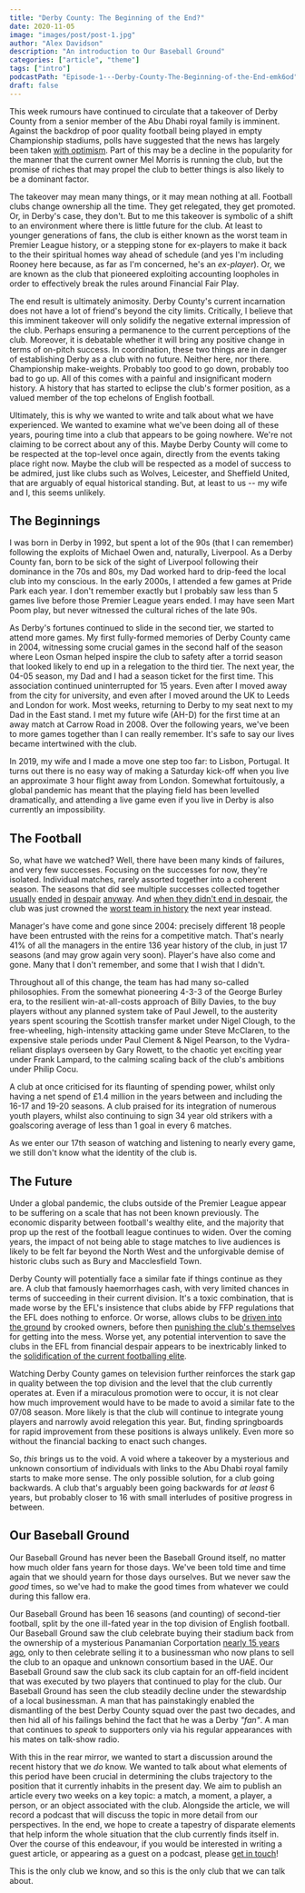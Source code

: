 ```yaml
---
title: "Derby County: The Beginning of the End?"
date: 2020-11-05 
image: "images/post/post-1.jpg"
author: "Alex Davidson" 
description: "An introduction to Our Baseball Ground"
categories: ["article", "theme"]
tags: ["intro"] 
podcastPath: "Episode-1---Derby-County-The-Beginning-of-the-End-emk6od"
draft: false
---
```


This week rumours have continued to circulate that a takeover of Derby
County from a senior member of the Abu Dhabi royal family is imminent.
Against the backdrop of poor quality football being played in empty
Championship stadiums, polls have suggested that the news has largely
been taken [with
optimism](https://dcfcfans.uk/topic/35944-poll-mel-selling-derby-county-fc/).
Part of this may be a decline in the popularity for the manner that the
current owner Mel Morris is running the club, but the promise of riches
that may propel the club to better things is also likely to be a
dominant factor.

The takeover may mean many things, or it may mean nothing at all.
Football clubs change ownership all the time. They get relegated, they
get promoted. Or, in Derby's case, they don't. But to me this takeover
is symbolic of a shift to an environment where there is little future
for the club. At least to younger generations of fans, the club is
either known as the worst team in Premier League history, or a stepping
stone for ex-players to make it back to the their spiritual homes way
ahead of schedule (and yes I'm including Rooney here because, as far as
I'm concerned, he's an *ex-player*). Or, we are known as the club that
pioneered exploiting accounting loopholes in order to effectively break
the rules around Financial Fair Play.

The end result is ultimately animosity. Derby County's current
incarnation does not have a lot of friend's beyond the city limits.
Critically, I believe that this imminent takeover will only solidify the
negative external impression of the club. Perhaps ensuring a permanence
to the current perceptions of the club. Moreover, it is debatable
whether it will bring any positive change in terms of on-pitch success.
In coordination, these two things are in danger of establishing Derby as
a club with no future. Neither here, nor there. Championship
make-weights. Probably too good to go down, probably too bad to go up.
All of this comes with a painful and insignificant modern history. A
history that has started to eclipse the club's former position, as a
valued member of the top echelons of English football.

Ultimately, this is why we wanted to write and talk about what we have
experienced. We wanted to examine what we've been doing all of these
years, pouring time into a club that appears to be going nowhere. We're
not claiming to be correct about any of this. Maybe Derby County will
come to be respected at the top-level once again, directly from the
events taking place right now. Maybe the club will be respected as a
model of success to be admired, just like clubs such as Wolves,
Leicester, and Sheffield United, that are arguably of equal historical
standing. But, at least to us -- my wife and I, this seems unlikely.

## The Beginnings

I was born in Derby in 1992, but spent a lot of the 90s (that I can
remember) following the exploits of Michael Owen and, naturally,
Liverpool. As a Derby County fan, born to be sick of the sight of
Liverpool following their dominance in the 70s and 80s, my Dad worked
hard to drip-feed the local club into my conscious. In the early 2000s,
I attended a few games at Pride Park each year. I don't remember exactly
but I probably saw less than 5 games live before those Premier League
years ended. I may have seen Mart Poom play, but never witnessed the
cultural riches of the late 90s.

As Derby's fortunes continued to slide in the second tier, we started to
attend more games. My first fully-formed memories of Derby County came
in 2004, witnessing some crucial games in the second half of the season
where Leon Osman helped inspire the club to safety after a torrid season
that looked likely to end up in a relegation to the third tier. The next
year, the 04-05 season, my Dad and I had a season ticket for the first
time. This association continued uninterrupted for 15 years. Even after
I moved away from the city for university, and even after I moved around
the UK to Leeds and London for work. Most weeks, returning to Derby to
my seat next to my Dad in the East stand. I met my future wife (AH-D)
for the first time at an away match at Carrow Road in 2008. Over the
following years, we've been to more games together than I can really
remember. It's safe to say our lives became intertwined with the club.

In 2019, my wife and I made a move one step too far: to Lisbon,
Portugal. It turns out there is no easy way of making a Saturday
kick-off when you live an approximate 3 hour flight away from London.
Somewhat fortuitously, a global pandemic has meant that the playing
field has been levelled dramatically, and attending a live game even if
you live in Derby is also currently an impossibility.

## The Football

So, what have we watched? Well, there have been many kinds of failures,
and very few successes. Focusing on the successes for now, they're
isolated. Individual matches, rarely assorted together into a coherent
season. The seasons that did see multiple successes collected together
[usually](http://news.bbc.co.uk/sport2/hi/football/eng_div_1/4537183.stm)
[ended](https://www.bbc.com/sport/football/27452294)
[in](https://www.bbc.com/sport/football/32459763)
[despair](https://www.bbc.com/sport/football/44026478)
[anyway](https://www.bbc.com/sport/football/48331145). And [when they
didn't end in
despair](http://news.bbc.co.uk/sport2/hi/football/eng_div_1/6689971.stm),
the club was just crowned the [worst team in
history](http://news.bbc.co.uk/sport2/hi/football/teams/d/derby_county/4856682.stm)
the next year instead.

Manager's have come and gone since 2004: precisely different 18 people
have been entrusted with the reins for a competitive match. That's
nearly 41% of all the managers in the entire 136 year history of the
club, in just 17 seasons (and may grow again very soon). Player's have
also come and gone. Many that I don't remember, and some that I wish
that I didn't.

Throughout all of this change, the team has had many so-called
philosophies. From the somewhat pioneering 4-3-3 of the George Burley
era, to the resilient win-at-all-costs approach of Billy Davies, to the
buy players without any planned system take of Paul Jewell, to the
austerity years spent scouring the Scottish transfer market under Nigel
Clough, to the free-wheeling, high-intensity attacking game under Steve
McClaren, to the expensive stale periods under Paul Clement & Nigel
Pearson, to the Vydra-reliant displays overseen by Gary Rowett, to the
chaotic yet exciting year under Frank Lampard, to the calming scaling
back of the club's ambitions under Philip Cocu.

A club at once criticised for its flaunting of spending power, whilst
only having a net spend of £1.4 million in the years between and
including the 16-17 and 19-20 seasons. A club praised for its
integration of numerous youth players, whilst also continuing to sign 34
year old strikers with a goalscoring average of less than 1 goal in
every 6 matches.

As we enter our 17th season of watching and listening to nearly every
game, we still don't know what the identity of the club is.

## The Future

Under a global pandemic, the clubs outside of the Premier League appear
to be suffering on a scale that has not been known previously. The
economic disparity between football's wealthy elite, and the majority
that prop up the rest of the football league continues to widen. Over
the coming years, the impact of not being able to stage matches to live
audiences is likely to be felt far beyond the North West and the
unforgivable demise of historic clubs such as Bury and Macclesfield
Town.

Derby County will potentially face a similar fate if things continue as
they are. A club that famously haemorrhages cash, with very limited
chances in terms of succeeding in their current division. It's a toxic
combination, that is made worse by the EFL's insistence that clubs abide
by FFP regulations that the EFL does nothing to enforce. Or worse,
allows clubs to be [driven into the
ground](https://www.bbc.co.uk/sport/football/53247333) by crooked
owners, before then [punishing the club's
themselves](https://www.bbc.com/sport/football/53318930) for getting
into the mess. Worse yet, any potential intervention to save the clubs
in the EFL from financial despair appears to be inextricably linked to
the [solidification of the current footballing
elite](https://www.bbc.com/sport/football/54545053).

Watching Derby County games on television further reinforces the stark
gap in quality between the top division and the level that the club
currently operates at. Even if a miraculous promotion were to occur, it
is not clear how much improvement would have to be made to avoid a
similar fate to the 07/08 season. More likely is that the club will
continue to integrate young players and narrowly avoid relegation this
year. But, finding springboards for rapid improvement from these
positions is always unlikely. Even more so without the financial backing
to enact such changes.

So, *this* brings us to the void. A void where a takeover by a
mysterious and unknown consortium of individuals with links to the Abu
Dhabi royal family starts to make more sense. The only possible
solution, for a club going backwards. A club that's arguably been going
backwards for *at least* 6 years, but probably closer to 16 with small
interludes of positive progress in between.

## Our Baseball Ground

Our Baseball Ground has never been the Baseball Ground itself, no matter
how much older fans yearn for those days. We've been told time and time
again that we should yearn for those days ourselves. But we never saw
the *good* times, so we've had to make the good times from whatever we
could during this fallow era.

Our Baseball Ground has been 16 seasons (and counting) of second-tier
football, split by the one ill-fated year in the top division of English
football. Our Baseball Ground saw the club celebrate buying their
stadium back from the ownership of a mysterious Panamanian Corportation
[nearly 15 years
ago](http://news.bbc.co.uk/sport2/hi/football/4954484.stm), only to then
celebrate selling it to a businessman who now plans to sell the club to
an opaque and unknown consortium based in the UAE. Our Baseball Ground
saw the club sack its club captain for an off-field incident that was
executed by two players that continued to play for the club. Our
Baseball Ground has seen the club steadily decline under the stewardship
of a local businessman. A man that has painstakingly enabled the
dismantling of the best Derby County squad over the past two decades,
and then hid all of his failings behind the fact that he was a Derby
*"fan"*. A man that continues to *speak* to supporters only via his
regular appearances with his mates on talk-show radio.

With this in the rear mirror, we wanted to start a discussion around the
recent history that we *do* know. We wanted to talk about what elements
of this period have been crucial in determining the clubs trajectory to
the position that it currently inhabits in the present day. We aim to
publish an article every two weeks on a key topic: a match, a moment, a
player, a person, or an object associated with the club. Alongside the
article, we will record a podcast that will discuss the topic in more
detail from our perspectives. In the end, we hope to create a tapestry
of disparate elements that help inform the whole situation that the club
currently finds itself in. Over the course of this endeavour, if you
would be interested in writing a guest article, or appearing as a guest
on a podcast, please [get in
touch](https://ourbaseballground.com/contact/)!

This is the only club we know, and so this is the only club that we can
talk about.
